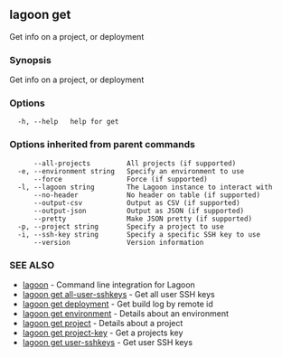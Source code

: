 ## lagoon get

Get info on a project, or deployment

### Synopsis

Get info on a project, or deployment

### Options

```
  -h, --help   help for get
```

### Options inherited from parent commands

```
      --all-projects         All projects (if supported)
  -e, --environment string   Specify an environment to use
      --force                Force (if supported)
  -l, --lagoon string        The Lagoon instance to interact with
      --no-header            No header on table (if supported)
      --output-csv           Output as CSV (if supported)
      --output-json          Output as JSON (if supported)
      --pretty               Make JSON pretty (if supported)
  -p, --project string       Specify a project to use
  -i, --ssh-key string       Specify a specific SSH key to use
      --version              Version information
```

### SEE ALSO

* [lagoon](lagoon.md)	 - Command line integration for Lagoon
* [lagoon get all-user-sshkeys](lagoon_get_all-user-sshkeys.md)	 - Get all user SSH keys
* [lagoon get deployment](lagoon_get_deployment.md)	 - Get build log by remote id
* [lagoon get environment](lagoon_get_environment.md)	 - Details about an environment
* [lagoon get project](lagoon_get_project.md)	 - Details about a project
* [lagoon get project-key](lagoon_get_project-key.md)	 - Get a projects key
* [lagoon get user-sshkeys](lagoon_get_user-sshkeys.md)	 - Get user SSH keys

